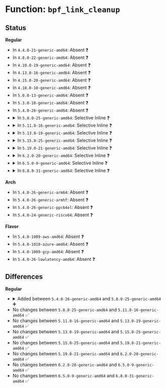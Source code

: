 # Function: <code>bpf_link_cleanup</code>

## Status
<b>Regular</b>
<ul>
<li>
In <code>4.4.0-21-generic-amd64</code>: Absent ❓
</li>
<li>
In <code>4.8.0-22-generic-amd64</code>: Absent ❓
</li>
<li>
In <code>4.10.0-19-generic-amd64</code>: Absent ❓
</li>
<li>
In <code>4.13.0-16-generic-amd64</code>: Absent ❓
</li>
<li>
In <code>4.15.0-20-generic-amd64</code>: Absent ❓
</li>
<li>
In <code>4.18.0-10-generic-amd64</code>: Absent ❓
</li>
<li>
In <code>5.0.0-13-generic-amd64</code>: Absent ❓
</li>
<li>
In <code>5.3.0-18-generic-amd64</code>: Absent ❓
</li>
<li>
In <code>5.4.0-26-generic-amd64</code>: Absent ❓
</li>
<li>
<details>
<summary>In <code>5.8.0-25-generic-amd64</code>: Selective Inline ❓</summary>

```c
void bpf_link_cleanup(struct bpf_link_primer * primer)
```

```json
{
  "name": "bpf_link_cleanup",
  "collision_type": "Unique Global",
  "inline_type": "Selective",
  "funcs": [
    {
      "addr": 18446744071580946833,
      "name": "bpf_link_cleanup",
      "external": true,
      "loc": "kernel/bpf/syscall.c:2292",
      "file": "kernel/bpf/syscall.c",
      "inline": "not declared, inlined",
      "caller_inline": [
        "kernel/bpf/syscall.c:bpf_raw_tracepoint_open",
        "kernel/bpf/syscall.c:bpf_raw_tracepoint_open"
      ],
      "caller_func": [
        "kernel/bpf/net_namespace.c:netns_bpf_link_create",
        "kernel/bpf/cgroup.c:cgroup_bpf_link_attach"
      ]
    }
  ],
  "symbols": [
    {
      "addr": 18446744071580945520,
      "name": "bpf_link_cleanup",
      "section": ".text",
      "bind": "STB_GLOBAL",
      "size": 96
    }
  ]
}
```
</details>
</li>
<li>
<details>
<summary>In <code>5.11.0-16-generic-amd64</code>: Selective Inline ❓</summary>

```c
void bpf_link_cleanup(struct bpf_link_primer * primer)
```

```json
{
  "name": "bpf_link_cleanup",
  "collision_type": "Unique Global",
  "inline_type": "Selective",
  "funcs": [
    {
      "addr": 18446744071580945251,
      "name": "bpf_link_cleanup",
      "external": true,
      "loc": "kernel/bpf/syscall.c:2308",
      "file": "kernel/bpf/syscall.c",
      "inline": "not declared, inlined",
      "caller_inline": [
        "kernel/bpf/syscall.c:bpf_raw_tracepoint_open",
        "kernel/bpf/syscall.c:bpf_tracing_prog_attach"
      ],
      "caller_func": [
        "kernel/bpf/bpf_iter.c:bpf_iter_link_attach",
        "kernel/bpf/net_namespace.c:netns_bpf_link_create",
        "kernel/bpf/cgroup.c:cgroup_bpf_link_attach",
        "net/core/dev.c:bpf_xdp_link_attach"
      ]
    }
  ],
  "symbols": [
    {
      "addr": 18446744071580942656,
      "name": "bpf_link_cleanup",
      "section": ".text",
      "bind": "STB_GLOBAL",
      "size": 96
    }
  ]
}
```
</details>
</li>
<li>
<details>
<summary>In <code>5.13.0-19-generic-amd64</code>: Selective Inline ❓</summary>

```c
void bpf_link_cleanup(struct bpf_link_primer * primer)
```

```json
{
  "name": "bpf_link_cleanup",
  "collision_type": "Unique Global",
  "inline_type": "Selective",
  "funcs": [
    {
      "addr": 18446744071580947872,
      "name": "bpf_link_cleanup",
      "external": true,
      "loc": "kernel/bpf/syscall.c:2316",
      "file": "kernel/bpf/syscall.c",
      "inline": "not declared, inlined",
      "caller_inline": [
        "kernel/bpf/syscall.c:bpf_raw_tracepoint_open",
        "kernel/bpf/syscall.c:bpf_tracing_prog_attach"
      ],
      "caller_func": [
        "kernel/bpf/bpf_iter.c:bpf_iter_link_attach",
        "kernel/bpf/net_namespace.c:netns_bpf_link_create",
        "kernel/bpf/cgroup.c:cgroup_bpf_link_attach",
        "net/core/dev.c:bpf_xdp_link_attach"
      ]
    }
  ],
  "symbols": [
    {
      "addr": 18446744071580945136,
      "name": "bpf_link_cleanup",
      "section": ".text",
      "bind": "STB_GLOBAL",
      "size": 96
    }
  ]
}
```
</details>
</li>
<li>
<details>
<summary>In <code>5.15.0-25-generic-amd64</code>: Selective Inline ❓</summary>

```c
void bpf_link_cleanup(struct bpf_link_primer * primer)
```

```json
{
  "name": "bpf_link_cleanup",
  "collision_type": "Unique Global",
  "inline_type": "Selective",
  "funcs": [
    {
      "addr": 18446744071581152563,
      "name": "bpf_link_cleanup",
      "external": true,
      "loc": "kernel/bpf/syscall.c:2426",
      "file": "kernel/bpf/syscall.c",
      "inline": "not declared, inlined",
      "caller_inline": [
        "kernel/bpf/syscall.c:link_create",
        "kernel/bpf/syscall.c:bpf_raw_tracepoint_open",
        "kernel/bpf/syscall.c:bpf_tracing_prog_attach"
      ],
      "caller_func": [
        "kernel/bpf/bpf_iter.c:bpf_iter_link_attach",
        "kernel/bpf/net_namespace.c:netns_bpf_link_create",
        "kernel/bpf/cgroup.c:cgroup_bpf_link_attach",
        "net/core/dev.c:bpf_xdp_link_attach"
      ]
    }
  ],
  "symbols": [
    {
      "addr": 18446744071581149280,
      "name": "bpf_link_cleanup",
      "section": ".text",
      "bind": "STB_GLOBAL",
      "size": 96
    }
  ]
}
```
</details>
</li>
<li>
<details>
<summary>In <code>5.19.0-21-generic-amd64</code>: Selective Inline ❓</summary>

```c
void bpf_link_cleanup(struct bpf_link_primer * primer)
```

```json
{
  "name": "bpf_link_cleanup",
  "collision_type": "Unique Global",
  "inline_type": "Selective",
  "funcs": [
    {
      "addr": 18446744071581427020,
      "name": "bpf_link_cleanup",
      "external": true,
      "loc": "kernel/bpf/syscall.c:2674",
      "file": "kernel/bpf/syscall.c",
      "inline": "not declared, inlined",
      "caller_inline": [
        "kernel/bpf/syscall.c:bpf_raw_tp_link_attach",
        "kernel/bpf/syscall.c:bpf_perf_link_attach",
        "kernel/bpf/syscall.c:bpf_tracing_prog_attach"
      ],
      "caller_func": [
        "kernel/trace/bpf_trace.c:bpf_kprobe_multi_link_attach",
        "kernel/bpf/bpf_iter.c:bpf_iter_link_attach",
        "kernel/bpf/net_namespace.c:netns_bpf_link_create",
        "kernel/bpf/cgroup.c:cgroup_bpf_link_attach",
        "net/core/dev.c:bpf_xdp_link_attach"
      ]
    }
  ],
  "symbols": [
    {
      "addr": 18446744071581424752,
      "name": "bpf_link_cleanup",
      "section": ".text",
      "bind": "STB_GLOBAL",
      "size": 106
    }
  ]
}
```
</details>
</li>
<li>
<details>
<summary>In <code>6.2.0-20-generic-amd64</code>: Selective Inline ❓</summary>

```c
void bpf_link_cleanup(struct bpf_link_primer * primer)
```

```json
{
  "name": "bpf_link_cleanup",
  "collision_type": "Unique Global",
  "inline_type": "Selective",
  "funcs": [
    {
      "addr": 18446744071581779644,
      "name": "bpf_link_cleanup",
      "external": true,
      "loc": "kernel/bpf/syscall.c:2708",
      "file": "kernel/bpf/syscall.c",
      "inline": "not declared, inlined",
      "caller_inline": [
        "kernel/bpf/syscall.c:bpf_raw_tp_link_attach",
        "kernel/bpf/syscall.c:bpf_perf_link_attach",
        "kernel/bpf/syscall.c:bpf_tracing_prog_attach"
      ],
      "caller_func": [
        "kernel/trace/bpf_trace.c:bpf_kprobe_multi_link_attach",
        "kernel/bpf/bpf_iter.c:bpf_iter_link_attach",
        "kernel/bpf/net_namespace.c:netns_bpf_link_create",
        "kernel/bpf/cgroup.c:cgroup_bpf_link_attach",
        "net/core/dev.c:bpf_xdp_link_attach"
      ]
    }
  ],
  "symbols": [
    {
      "addr": 18446744071581777264,
      "name": "bpf_link_cleanup",
      "section": ".text",
      "bind": "STB_GLOBAL",
      "size": 106
    }
  ]
}
```
</details>
</li>
<li>
<details>
<summary>In <code>6.5.0-9-generic-amd64</code>: Selective Inline ❓</summary>

```c
void bpf_link_cleanup(struct bpf_link_primer * primer)
```

```json
{
  "name": "bpf_link_cleanup",
  "collision_type": "Unique Global",
  "inline_type": "Selective",
  "funcs": [
    {
      "addr": 18446744071581941860,
      "name": "bpf_link_cleanup",
      "external": true,
      "loc": "kernel/bpf/syscall.c:2821",
      "file": "kernel/bpf/syscall.c",
      "inline": "not declared, inlined",
      "caller_inline": [
        "kernel/bpf/syscall.c:bpf_raw_tp_link_attach",
        "kernel/bpf/syscall.c:bpf_perf_link_attach",
        "kernel/bpf/syscall.c:bpf_tracing_prog_attach"
      ],
      "caller_func": [
        "kernel/trace/bpf_trace.c:bpf_kprobe_multi_link_attach",
        "kernel/bpf/bpf_iter.c:bpf_iter_link_attach",
        "kernel/bpf/net_namespace.c:netns_bpf_link_create",
        "kernel/bpf/cgroup.c:cgroup_bpf_link_attach",
        "kernel/bpf/bpf_struct_ops.c:bpf_struct_ops_link_create",
        "net/core/dev.c:bpf_xdp_link_attach",
        "net/netfilter/nf_bpf_link.c:bpf_nf_link_attach"
      ]
    }
  ],
  "symbols": [
    {
      "addr": 18446744071581939424,
      "name": "bpf_link_cleanup",
      "section": ".text",
      "bind": "STB_GLOBAL",
      "size": 106
    }
  ]
}
```
</details>
</li>
<li>
<details>
<summary>In <code>6.8.0-31-generic-amd64</code>: Selective Inline ❓</summary>

```c
void bpf_link_cleanup(struct bpf_link_primer * primer)
```

```json
{
  "name": "bpf_link_cleanup",
  "collision_type": "Unique Global",
  "inline_type": "Selective",
  "funcs": [
    {
      "addr": 18446744071582068627,
      "name": "bpf_link_cleanup",
      "external": true,
      "loc": "kernel/bpf/syscall.c:2885",
      "file": "kernel/bpf/syscall.c",
      "inline": "not declared, inlined",
      "caller_inline": [
        "kernel/bpf/syscall.c:bpf_raw_tp_link_attach",
        "kernel/bpf/syscall.c:bpf_perf_link_attach",
        "kernel/bpf/syscall.c:bpf_tracing_prog_attach"
      ],
      "caller_func": [
        "kernel/trace/bpf_trace.c:bpf_kprobe_multi_link_attach",
        "kernel/bpf/bpf_iter.c:bpf_iter_link_attach",
        "kernel/bpf/net_namespace.c:netns_bpf_link_create",
        "kernel/bpf/tcx.c:tcx_link_attach",
        "kernel/bpf/cgroup.c:cgroup_bpf_link_attach",
        "kernel/bpf/bpf_struct_ops.c:bpf_struct_ops_link_create",
        "drivers/net/netkit.c:netkit_link_attach",
        "net/core/dev.c:bpf_xdp_link_attach",
        "net/netfilter/nf_bpf_link.c:bpf_nf_link_attach"
      ]
    }
  ],
  "symbols": [
    {
      "addr": 18446744071582066032,
      "name": "bpf_link_cleanup",
      "section": ".text",
      "bind": "STB_GLOBAL",
      "size": 106
    }
  ]
}
```
</details>
</li>
</ul>
<b>Arch</b>
<ul>
<li>
In <code>5.4.0-26-generic-arm64</code>: Absent ❓
</li>
<li>
In <code>5.4.0-26-generic-armhf</code>: Absent ❓
</li>
<li>
In <code>5.4.0-26-generic-ppc64el</code>: Absent ❓
</li>
<li>
In <code>5.4.0-24-generic-riscv64</code>: Absent ❓
</li>
</ul>
<b>Flavor</b>
<ul>
<li>
In <code>5.4.0-1009-aws-amd64</code>: Absent ❓
</li>
<li>
In <code>5.4.0-1010-azure-amd64</code>: Absent ❓
</li>
<li>
In <code>5.4.0-1009-gcp-amd64</code>: Absent ❓
</li>
<li>
In <code>5.4.0-26-lowlatency-amd64</code>: Absent ❓
</li>
</ul>

## Differences
<b>Regular</b>
<ul>
<li>
<details>
<summary>Added between <code>5.4.0-26-generic-amd64</code> and <code>5.8.0-25-generic-amd64</code> ➕</summary>

```c
void bpf_link_cleanup(struct bpf_link_primer * primer)
```
</details>
</li>
<li>
No changes between <code>5.8.0-25-generic-amd64</code> and <code>5.11.0-16-generic-amd64</code> ✅
</li>
<li>
No changes between <code>5.11.0-16-generic-amd64</code> and <code>5.13.0-19-generic-amd64</code> ✅
</li>
<li>
No changes between <code>5.13.0-19-generic-amd64</code> and <code>5.15.0-25-generic-amd64</code> ✅
</li>
<li>
No changes between <code>5.15.0-25-generic-amd64</code> and <code>5.19.0-21-generic-amd64</code> ✅
</li>
<li>
No changes between <code>5.19.0-21-generic-amd64</code> and <code>6.2.0-20-generic-amd64</code> ✅
</li>
<li>
No changes between <code>6.2.0-20-generic-amd64</code> and <code>6.5.0-9-generic-amd64</code> ✅
</li>
<li>
No changes between <code>6.5.0-9-generic-amd64</code> and <code>6.8.0-31-generic-amd64</code> ✅
</li>
</ul>
